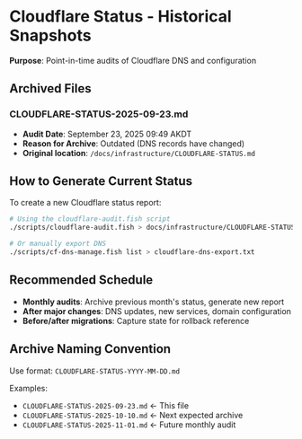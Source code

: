 # Cloudflare Status - Historical Snapshots

**Purpose**: Point-in-time audits of Cloudflare DNS and configuration

## Archived Files

### CLOUDFLARE-STATUS-2025-09-23.md
- **Audit Date**: September 23, 2025 09:49 AKDT
- **Reason for Archive**: Outdated (DNS records have changed)
- **Original location**: `/docs/infrastructure/CLOUDFLARE-STATUS.md`

## How to Generate Current Status

To create a new Cloudflare status report:

```bash
# Using the cloudflare-audit.fish script
./scripts/cloudflare-audit.fish > docs/infrastructure/CLOUDFLARE-STATUS.md

# Or manually export DNS
./scripts/cf-dns-manage.fish list > cloudflare-dns-export.txt
```

## Recommended Schedule

- **Monthly audits**: Archive previous month's status, generate new report
- **After major changes**: DNS updates, new services, domain configuration
- **Before/after migrations**: Capture state for rollback reference

## Archive Naming Convention

Use format: `CLOUDFLARE-STATUS-YYYY-MM-DD.md`

Examples:
- `CLOUDFLARE-STATUS-2025-09-23.md` ← This file
- `CLOUDFLARE-STATUS-2025-10-10.md` ← Next expected archive
- `CLOUDFLARE-STATUS-2025-11-01.md` ← Future monthly audit
